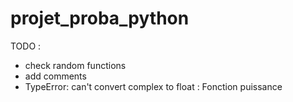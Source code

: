 # projet_proba_python

TODO : 
- check random functions
- add comments
- TypeError: can't convert complex to float : Fonction puissance
